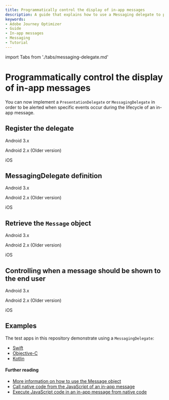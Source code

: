 ```yaml
---
title: Programmatically control the display of in-app messages
description: A guide that explains how to use a Messaging delegate to programmatically control the display of in-app messages.
keywords:
- Adobe Journey Optimizer
- Guide
- In-app messages
- Messaging
- Tutorial
---
```


import Tabs from './tabs/messaging-delegate.md'

# Programmatically control the display of in-app messages

You can now implement a `PresentationDelegate` or `MessagingDelegate` in order to be alerted when specific events occur during the lifecycle of an in-app message.

## Register the delegate

<TabsBlock orientation="horizontal" slots="heading, content" repeat="3"/>

Android 3.x

<Tabs query="platform=android3x&function=register"/>

Android 2.x (Older version)

<Tabs query="platform=android2x&function=register"/>

iOS

<Tabs query="platform=ios&function=register"/>

## MessagingDelegate definition

<TabsBlock orientation="horizontal" slots="heading, content" repeat="3"/>

Android 3.x

<Tabs query="platform=android3x&function=messaging-delegate"/>

Android 2.x (Older version)

<Tabs query="platform=android2x&function=messaging-delegate"/>

iOS

<Tabs query="platform=ios&function=messaging-delegate"/>

## Retrieve the `Message` object

<TabsBlock orientation="horizontal" slots="heading, content" repeat="3"/>

Android 3.x

<Tabs query="platform=android3x&function=using-object"/>

Android 2.x (Older version)

<Tabs query="platform=android2x&function=using-object"/>

iOS

<Tabs query="platform=ios&function=using-object"/>

## Controlling when a message should be shown to the end user

<TabsBlock orientation="horizontal" slots="heading, content" repeat="3"/>

Android 3.x

<Tabs query="platform=android3x&function=controlling-message"/>

Android 2.x (Older version)

<Tabs query="platform=android2x&function=controlling-message"/>

iOS

<Tabs query="platform=ios&function=controlling-message"/>

## Examples

The test apps in this repository demonstrate using a `MessagingDelegate`:

* [Swift](https://github.com/adobe/aepsdk-messaging-ios/tree/main/TestApps/MessagingDemoApp)
* [Objective-C](https://github.com/adobe/aepsdk-messaging-ios/tree/main/TestApps/MessagingDemoAppObjC)
* [Kotlin](https://github.com/adobe/aepsdk-messaging-android/tree/main/code/testapp)

#### Further reading

* [More information on how to use the Message object](../../public-classes/message.md)
* [Call native code from the JavaScript of an in-app message](./native-from-javascript.md)
* [Execute JavaScript code in an in-app message from native code](./javascript-from-native.md)
